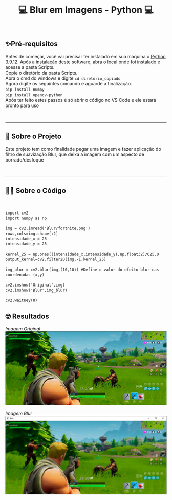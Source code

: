 <h1 align="center">💻 Blur em Imagens - Python 💻</h1>

<br/>

## ✨Pré-requisitos

Antes de começar, você vai precisar ter instalado em sua máquina o
[Python 3.9.12](https://www.python.org/downloads/).
Após a instalação deste software, abra o local onde foi instalado e acesse a pasta Scripts.<br/>
Copie o diretório da pasta Scripts.<br/>
Abra o cmd do windows e digite `cd diretório_copiado`<br/>
Agora digite os seguintes comando e aguarde a finalização.<br/>
`pip install numpy`<br/>
`pip install opencv-python`<br/>
Após ter feito estes passos é só abrir o código no VS Code e ele estará pronto para uso

<br/>

---

## 📝 Sobre o Projeto
Este projeto tem como finalidade pegar uma imagem e fazer aplicação do filtro de suavização Blur, que deixa a imagem com um aspecto de borrado/desfoque

<br/>

---

## 🐱‍💻 Sobre o Código 

<br/>

```Py
import cv2
import numpy as np

img = cv2.imread('Blur/fortnite.png')
rows,cols=img.shape[:2]
intensidade_x = 25
intensidade_y = 25

kernel_25 = np.ones((intensidade_x,intensidade_y),np.float32)/625.0
output_kernel=cv2.filter2D(img,-1,kernel_25)

img_blur = cv2.blur(img,(10,10)) #Define o valor do efeito blur nas coordenadas (x,y)

cv2.imshow('Original',img)
cv2.imshow('Blur',img_blur)

cv2.waitKey(0)
```

## 🤓 Resultados
*Imagem Original* <br/>
![Imagem Game](Resultados/fortnite.png)

*Imagem Blur* <br/>
![Imagem Game](Resultados/fortnite_blur.png)

